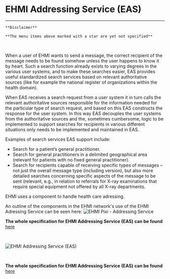 # EHMI Addressing Service (EAS)

***
    **Disclaimer** 
    
    **The menu items above marked with a star are yet not specified**
     
<br/> 

When a user of EHMI wants to send a message, the correct recipient of the message needs to be found somehow unless the user happens to know it by heart. Such a search function already exists to varying degrees in the various user systems, and to make these searches easier, EAS provides useful standardized search services based on relevant authoritative sources (like for example the national register of organizations within the health domain).

When EAS receives a search request from a user system it in turn calls the relevant authoritative sources responsible for the information needed for the particular type of search request, and based on this EAS constructs the response for the user system. In this way EAS decouples the user systems from the authoritative sources and the, sometimes cumbersome, logic to be implemented to support searches for recipients in various different situations only needs to be implemented and maintained in EAS.

Examples of search services EAS support include: 
* Search for a patient’s general practitioner.
* Search for general practitioners in a delimited geographical area (relevant for patients with no fixed general practitioner).
* Search for recipients capable of receiving specific types of messages – not just the overall message type (including version), but also more detailed searches concerning specific aspects of the message to be sent (relevant, e.g., in relation to referrals for X-ray examinations that require special equipment not offered by all X-ray departments.

EHMI uses a component to handle health care adressing.

An outline of the components in the EHMI network's use of the EHMI Adressing Service can be seen here:
![EHMI Pixi - Addressing Service](https://medcomdk.github.io/ehmi/assets/images/EHMI%20Pixi%20-%20Addressing%20Service.png)

**The whole specification for EHMI Addressing Service (EAS) can be found** 
<a href="https://build.fhir.org/ig/medcomdk/dk-ehmi-eas/" target="_blank">here</a>
    
<br/> 

![EHMI Addressing Service (EAS)](/ehmi/assets/images/3_EHMI_Sundhedsadresseringsservice_1315x551.png)

<br/> 
  
**The whole specification for EHMI Addressing Service (EAS) can be found** 
<a href="https://build.fhir.org/ig/medcomdk/dk-ehmi-eas/" target="_blank">here</a>
